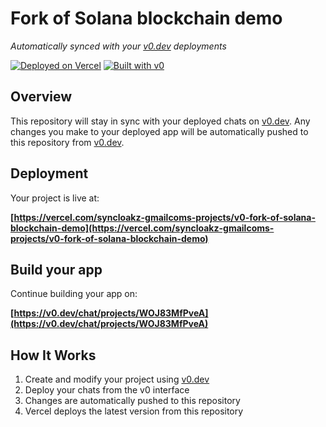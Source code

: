 # Fork of Solana blockchain demo

*Automatically synced with your [v0.dev](https://v0.dev) deployments*

[![Deployed on Vercel](https://img.shields.io/badge/Deployed%20on-Vercel-black?style=for-the-badge&logo=vercel)](https://vercel.com/syncloakz-gmailcoms-projects/v0-fork-of-solana-blockchain-demo)
[![Built with v0](https://img.shields.io/badge/Built%20with-v0.dev-black?style=for-the-badge)](https://v0.dev/chat/projects/WOJ83MfPveA)

## Overview

This repository will stay in sync with your deployed chats on [v0.dev](https://v0.dev).
Any changes you make to your deployed app will be automatically pushed to this repository from [v0.dev](https://v0.dev).

## Deployment

Your project is live at:

**[https://vercel.com/syncloakz-gmailcoms-projects/v0-fork-of-solana-blockchain-demo](https://vercel.com/syncloakz-gmailcoms-projects/v0-fork-of-solana-blockchain-demo)**

## Build your app

Continue building your app on:

**[https://v0.dev/chat/projects/WOJ83MfPveA](https://v0.dev/chat/projects/WOJ83MfPveA)**

## How It Works

1. Create and modify your project using [v0.dev](https://v0.dev)
2. Deploy your chats from the v0 interface
3. Changes are automatically pushed to this repository
4. Vercel deploys the latest version from this repository